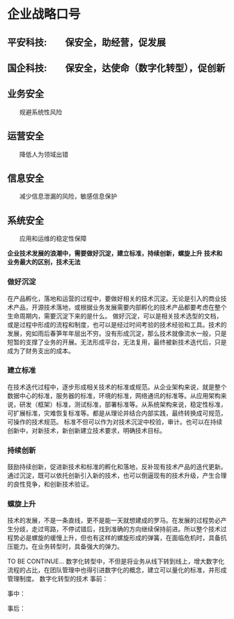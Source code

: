 # 企业战略口号

## 平安科技:&emsp;&emsp;**保安全，助经营，促发展**

## 国企科技:&emsp;&emsp;**保安全，达使命（数字化转型），促创新**

## 业务安全

&emsp;&emsp;规避系统性风险

## 运营安全

&emsp;&emsp;降低人为领域出错

## 信息安全

&emsp;&emsp;减少信息泄漏的风险，敏感信息保护

## 系统安全

&emsp;&emsp;应用和运维的稳定性保障

**企业技术发展的浪潮中，需要做好沉淀，建立标准，持续创新，螺旋上升**
**技术和业务最大的区别，技术无法**

### 做好沉淀

在产品孵化，落地和运营的过程中，要做好相关的技术沉淀。无论是引入的商业技术产品，开源技术落地，或根据业务发展需要内部孵化的技术产品都要考虑在整个生命周期内，需要沉淀下来的是什么。
做好沉淀，可以是相关技术选型的文档，或是过程中形成的流程和制度，也可以是经过时间考验的技术经验和工具。技术的发展，宛如雨后春笋年年层出不穷。没有形成沉淀，那么技术就像流水一般，只是短暂的支撑了业务的开展。无法形成平台，无法复用，最终被新技术迭代后，只是成为了财务支出的成本。

### 建立标准

在技术迭代过程中，逐步形成相关技术的标准或规范。从企业架构来说，就是整个数据中心的标准，服务器的标准，环境的标准，网络通讯的标准等。从应用架构来说，研发（框架）标准，测试标准，部署标准等。从系统架构来说，稳定性标准，可扩展标准，灾难恢复标准等。都是从理论并结合内部实践，最终转换成可规范，可操作的技术规范。
标准不但可以作为对技术沉淀中校验，审计。也可以在持续创新中，对新技术，新创新建立技术要求，明确技术目标。

### 持续创新

鼓励持续创新，促进新技术和标准的孵化和落地，反补现有技术产品的迭代更新。通过沉淀，既可以依托创新引入新的技术，也可以倒逼现有的技术升级，产生合理的良性竞争，和创新技术验证。

### 螺旋上升

技术的发展，不是一条直线，更不是能一天就想建成的罗马。在发展的过程势必产生分歧，走过弯路，不停试错后，找到准确的方向继续保持前进。所以整个技术过程势必是螺旋的缓慢上升，但也有这样的螺旋形成的弹簧，在面临危机时，具备抗压能力。在业务转型时，具备强大的弹力。

TO BE CONTINUE...
数字化转型中，不但是将业务从线下转到线上，增大数字化流程的占比，在团队管理中也得引进数字化的概念，建立可以量化的标准，并形成管理制度。
数字化转型的技术
事前：

事中：

事后：
